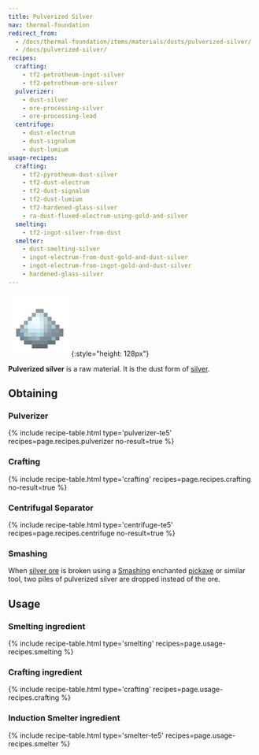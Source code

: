 ```yaml
---
title: Pulverized Silver
nav: thermal-foundation
redirect_from:
  - /docs/thermal-foundation/items/materials/dusts/pulverized-silver/
  - /docs/pulverized-silver/
recipes:
  crafting:
    - tf2-petrotheum-ingot-silver
    - tf2-petrotheum-ore-silver
  pulverizer:
    - dust-silver
    - ore-processing-silver
    - ore-processing-lead
  centrifuge:
    - dust-electrum
    - dust-signalum
    - dust-lumium
usage-recipes:
  crafting:
    - tf2-pyrotheum-dust-silver
    - tf2-dust-electrum
    - tf2-dust-signalum
    - tf2-dust-lumium
    - tf2-hardened-glass-silver
    - ra-dust-fluxed-electrum-using-gold-and-silver
  smelting:
    - tf2-ingot-silver-from-dust
  smelter:
    - dust-smelting-silver
    - ingot-electrum-from-dust-gold-and-dust-silver
    - ingot-electrum-from-ingot-gold-and-dust-silver
    - hardened-glass-silver
---
```


![Pulverized silver](/assets/images/thermal-foundation/dust-silver.png){:style="height: 128px"}


**Pulverized silver** is a raw material. It is the dust form of
[silver](/docs/thermal-foundation/silver-ingot/).


Obtaining
---------

### Pulverizer
{% include recipe-table.html type='pulverizer-te5' recipes=page.recipes.pulverizer no-result=true %}

### Crafting
{% include recipe-table.html type='crafting' recipes=page.recipes.crafting no-result=true %}

### Centrifugal Separator
{% include recipe-table.html type='centrifuge-te5' recipes=page.recipes.centrifuge no-result=true %}

### Smashing
When [silver ore](/docs/thermal-foundation/silver-ore/) is broken using a
[Smashing](/docs/cofh-core/smashing/) enchanted
[pickaxe](https://minecraft.gamepedia.com/Pickaxe) or similar tool, two piles of
pulverized silver are dropped instead of the ore.


Usage
-----

### Smelting ingredient
{% include recipe-table.html type='smelting' recipes=page.usage-recipes.smelting %}

### Crafting ingredient
{% include recipe-table.html type='crafting' recipes=page.usage-recipes.crafting %}

### Induction Smelter ingredient
{% include recipe-table.html type='smelter-te5' recipes=page.usage-recipes.smelter %}
